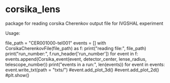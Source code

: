 # corsika_lens
package for reading corsika Cherenkov output file for IVGSHAL experiment

Usage:

file_path = "CER001000-tel001"
events = []
	with CorsikaCherenkovFile(file_path) as f:
		print("reading file:", file_path)
		print("run_number:", f.run_header['run_number'])
		for event in f:
			events.append(Corsika_event(event, detector_center, lense_radius, telescope_number))
	print("events in a run:", len(events))
	for event in events:
		event.write_txt(path = "txts/")
		#event.add_plot_3d()
		#event.add_plot_2d()
		#plt.show()
